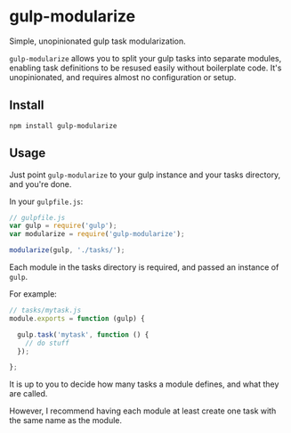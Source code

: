 gulp-modularize
===============

Simple, unopinionated gulp task modularization.

`gulp-modularize` allows you to split your gulp tasks into separate modules, enabling task definitions to be resused easily without boilerplate code. It's unopinionated, and requires almost no configuration or setup.

## Install

```
npm install gulp-modularize
```

## Usage

Just point `gulp-modularize` to your gulp instance and your tasks directory, and you're done.

In your `gulpfile.js`:

```javascript
// gulpfile.js
var gulp = require('gulp');
var modularize = require('gulp-modularize');

modularize(gulp, './tasks/');
```

Each module in the tasks directory is required, and passed an instance of `gulp`.

For example:

```javascript
// tasks/mytask.js
module.exports = function (gulp) {

  gulp.task('mytask', function () {
    // do stuff
  });

};
```

It is up to you to decide how many tasks a module defines, and what they are called.

However, I recommend having each module at least create one task with the same name as the module.
